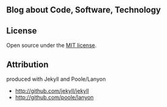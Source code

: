 
## Blog about Code, Software, Technology



## License

Open source under the [MIT license](LICENSE.md).

## Attribution

produced with Jekyll and Poole/Lanyon
- <http://github.com/jekyll/jekyll>
- <http://github.com/poole/lanyon>
